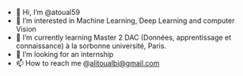 - 👋 Hi, I’m @atoual59
- 👀 I’m interested in Machine Learning, Deep Learning and computer Vision
- 🌱 I’m currently learning Master 2 DAC (Données, apprentissage et connaissance) à la sorbonne université, Paris.
- 💞️ I’m looking for an internship
- 📫 How to reach me @alitoualbi@gmail.com

<!---
atoual59/atoual59 is a ✨ special ✨ repository because its `README.md` (this file) appears on your GitHub profile.
You can click the Preview link to take a look at your changes.
--->
